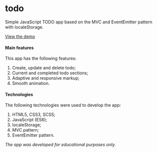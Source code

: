 # todo

Simple JavaScript TODO app based on the MVC and EventEmitter pattern with localeStorage.

[View the demo](https://demenskiy.github.io/todo/)

#### Main features

This app has the following features:

1. Create, update and delete todo;
2. Current and completed todo sections;
3. Adaptive and responsive markup;
4. Smooth animation.

#### Technologies

The following technologies were used to develop the app:

1. HTML5, CSS3, SCSS;
2. JavaScript (ES6);
3. localeStorage;
4. MVC pattern;
5. EventEmitter pattern.

_The app was developed for educational purposes only._
